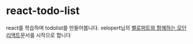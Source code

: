 # react-todo-list

react를 학습하며 todolist를 만들어봅니다.
velopert님의 [벨로퍼트와 함께하는 모던 리액트](https://react.vlpt.us/)문서를 시작으로 합니다